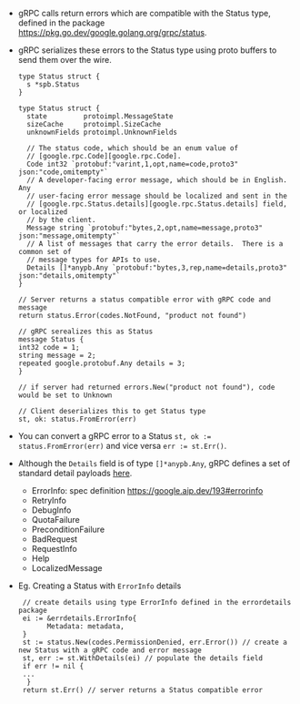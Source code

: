 - gRPC calls return errors which are compatible with the Status type, defined in the package https://pkg.go.dev/google.golang.org/grpc/status.
- gRPC serializes these errors to the Status type using proto buffers to send them over the wire.
  ```
  type Status struct {
	s *spb.Status
  }
  ```
  
  ```
  type Status struct {
  	state         protoimpl.MessageState
  	sizeCache     protoimpl.SizeCache
  	unknownFields protoimpl.UnknownFields
  
  	// The status code, which should be an enum value of
  	// [google.rpc.Code][google.rpc.Code].
  	Code int32 `protobuf:"varint,1,opt,name=code,proto3" json:"code,omitempty"`
  	// A developer-facing error message, which should be in English. Any
  	// user-facing error message should be localized and sent in the
  	// [google.rpc.Status.details][google.rpc.Status.details] field, or localized
  	// by the client.
  	Message string `protobuf:"bytes,2,opt,name=message,proto3" json:"message,omitempty"`
  	// A list of messages that carry the error details.  There is a common set of
  	// message types for APIs to use.
  	Details []*anypb.Any `protobuf:"bytes,3,rep,name=details,proto3" json:"details,omitempty"`
  }
  ```
  
  ```
  // Server returns a status compatible error with gRPC code and message
  return status.Error(codes.NotFound, "product not found")
  ```
  ```
  // gRPC serealizes this as Status
  message Status {
  int32 code = 1;
  string message = 2;
  repeated google.protobuf.Any details = 3;
  }

  // if server had returned errors.New("product not found"), code would be set to Unknown
  ```
  
  ```
  // Client deserializes this to get Status type
  st, ok: status.FromError(err)
  ```
  
- You can convert a gRPC error to a Status `st, ok := status.FromError(err)` and vice versa `err := st.Err()`.
- Although the `Details` field is of type `[]*anypb.Any`, gRPC defines a set of standard detail payloads [here](https://github.com/googleapis/googleapis/blob/master/google/rpc/error_details.proto).
  - ErrorInfo: spec definition https://google.aip.dev/193#errorinfo
  - RetryInfo
  - DebugInfo
  - QuotaFailure
  - PreconditionFailure
  - BadRequest
  - RequestInfo
  - Help
  - LocalizedMessage
 - Eg. Creating a Status with `ErrorInfo` details
   ```
    // create details using type ErrorInfo defined in the errordetails package
    ei := &errdetails.ErrorInfo{
		  Metadata: metadata,
    }
    st := status.New(codes.PermissionDenied, err.Error()) // create a new Status with a gRPC code and error message
    st, err := st.WithDetails(ei) // populate the details field
    if err != nil {
   	...
     }
    return st.Err() // server returns a Status compatible error
   ```
  
